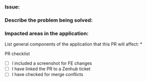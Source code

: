 ### Issue:

### Describe the problem being solved:

### Impacted areas in the application: 

List general components of the application that this PR will affect: 
* 

PR checklist
- [ ] I included  a screenshot for FE changes
- [ ] I have linked the PR to a Zenhub ticket
- [ ] I have checked for merge conflicts
